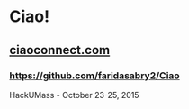 # Ciao!
## [ciaoconnect.com](ciaoconnect.com)
### https://github.com/faridasabry2/Ciao
HackUMass - October 23-25, 2015
